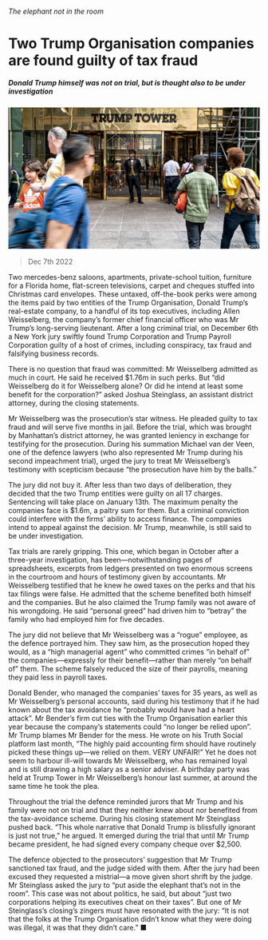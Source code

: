 ###### The elephant not in the room

# Two Trump Organisation companies are found guilty of tax fraud 

##### Donald Trump himself was not on trial, but is thought also to be under investigation 

![image](images/20221210_USP505.jpg) 

> Dec 7th 2022 

Two mercedes-benz saloons, apartments, private-school tuition, furniture for a Florida home, flat-screen televisions, carpet and cheques stuffed into Christmas card envelopes. These untaxed, off-the-book perks were among the items paid by two entities of the Trump Organisation, Donald Trump’s real-estate company, to a handful of its top executives, including Allen Weisselberg, the company’s former chief financial officer who was Mr Trump’s long-serving lieutenant. After a long criminal trial, on December 6th a New York jury swiftly found Trump Corporation and Trump Payroll Corporation guilty of a host of crimes, including conspiracy, tax fraud and falsifying business records. 

There is no question that fraud was committed: Mr Weisselberg admitted as much in court. He said he received $1.76m in such perks. But “did Weisselberg do it for Weisselberg alone? Or did he intend at least some benefit for the corporation?” asked Joshua Steinglass, an assistant district attorney, during the closing statements.

Mr Weisselberg was the prosecution’s star witness. He pleaded guilty to tax fraud and will serve five months in jail. Before the trial, which was brought by Manhattan’s district attorney, he was granted leniency in exchange for testifying for the prosecution. During his summation Michael van der Veen, one of the defence lawyers (who also represented Mr Trump during his second impeachment trial), urged the jury to treat Mr Weisselberg’s testimony with scepticism because “the prosecution have him by the balls.”

The jury did not buy it. After less than two days of deliberation, they decided that the two Trump entities were guilty on all 17 charges. Sentencing will take place on January 13th. The maximum penalty the companies face is $1.6m, a paltry sum for them. But a criminal conviction could interfere with the firms’ ability to access finance. The companies intend to appeal against the decision. Mr Trump, meanwhile, is still said to be under investigation. 

Tax trials are rarely gripping. This one, which began in October after a three-year investigation, has been—notwithstanding pages of spreadsheets, excerpts from ledgers presented on two enormous screens in the courtroom and hours of testimony given by accountants. Mr Weisselberg testified that he knew he owed taxes on the perks and that his tax filings were false. He admitted that the scheme benefited both himself and the companies. But he also claimed the Trump family was not aware of his wrongdoing. He said “personal greed” had driven him to “betray” the family who had employed him for five decades. 

The jury did not believe that Mr Weisselberg was a “rogue” employee, as the defence portrayed him. They saw him, as the prosecution hoped they would, as a “high managerial agent” who committed crimes “in behalf of” the companies—expressly for their benefit—rather than merely “on behalf of” them. The scheme falsely reduced the size of their payrolls, meaning they paid less in payroll taxes.

Donald Bender, who managed the companies’ taxes for 35 years, as well as Mr Weisselberg’s personal accounts, said during his testimony that if he had known about the tax avoidance he “probably would have had a heart attack”. Mr Bender’s firm cut ties with the Trump Organisation earlier this year because the company’s statements could “no longer be relied upon”. Mr Trump blames Mr Bender for the mess. He wrote on his Truth Social platform last month, “The highly paid accounting firm should have routinely picked these things up—we relied on them. VERY UNFAIR!” Yet he does not seem to harbour ill-will towards Mr Weisselberg, who has remained loyal and is still drawing a high salary as a senior adviser. A birthday party was held at Trump Tower in Mr Weisselberg’s honour last summer, at around the same time he took the plea.

Throughout the trial the defence reminded jurors that Mr Trump and his family were not on trial and that they neither knew about nor benefited from the tax-avoidance scheme. During his closing statement Mr Steinglass pushed back. “This whole narrative that Donald Trump is blissfully ignorant is just not true,” he argued. It emerged during the trial that until Mr Trump became president, he had signed every company cheque over $2,500.

The defence objected to the prosecutors’ suggestion that Mr Trump sanctioned tax fraud, and the judge sided with them. After the jury had been excused they requested a mistrial—a move given short shrift by the judge. Mr Steinglass asked the jury to “put aside the elephant that’s not in the room”. This case was not about politics, he said, but about “just two corporations helping its executives cheat on their taxes”. But one of Mr Steinglass’s closing’s zingers must have resonated with the jury: “It is not that the folks at the Trump Organisation didn’t know what they were doing was illegal, it was that they didn’t care.” ■


